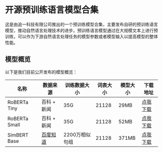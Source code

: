 # 开源预训练语言模型合集

这是由追一科技有限公司推出的一个预训练模型合集，主要发布自研的预训练语言模型，推动自然语言处理技术的进步。预训练语言模型通过在大规模文本上进行预训练，可以作为下游自然语言处理任务的模型参数或者模型输入以提高模型的整体性能。

## 模型概览

以下是我们目前公开发布的模型概览：

| 名称           | 数据来源     | 训练数据大小 | 词表大小 | 模型大小 | 下载地址 |
| ------------  | ----------- | ------------ | -------- | -------- | -------- |
| RoBERTa Tiny  | 百科 + 新闻  |   35G      | 21128    | 29MB | [点我下载](https://zhuiyi.ai) |
| RoBERTa Small | 百科 + 新闻  |   35G      | 21128  | 52MB  | [点我下载](https://zhuiyi.ai) |
| SimBERT Base  | [百度知道](http://zhidao.baidu.com/) | 2200万相似句组  | 21128  | 371MB  | [点我下载](https://zhuiyi.ai) |


